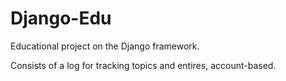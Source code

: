 # Django-Edu

Educational project on the Django framework.

Consists of a log for tracking topics and entires, account-based.

